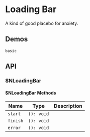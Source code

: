 # Loading Bar
A kind of good placebo for anxiety.
## Demos
```demo
basic
```
## API
### $NLoadingBar
#### $NLoadingBar Methods
|Name|Type|Description|
|-|-|-|
|`start`|`(): void`||
|`finish`|`(): void`||
|`error`|`(): void`||